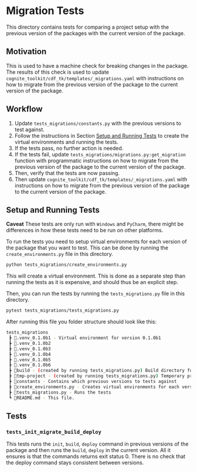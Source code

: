 # Migration Tests

This directory contains tests for comparing a project setup with the previous version of the packages
with the current version of the package.

## Motivation

This is used to have a machine check for breaking changes in the package. The results of this check is
used to update `cognite_toolkit/cdf_tk/templates/_migrations.yaml` with instructions on how to migrate from
the previous version of the package to the current version of the package.

## Workflow

1. Update `tests_migrations/constants.py` with the previous versions to test against.
2. Follow the instructions in Section [Setup and Running Tests](#setup-and-running-tests) to create the virtual
   environments and running the tests.
3. If the tests pass, no further action is needed.
4. If the tests fail, update `tests_migrations/migrations.py:get_migration` function with programmatic instructions on
   how to migrate from the previous version of the package to the current version of the package.
5. Then, verify that the tests are now passing.
6. Then update `cognite_toolkit/cdf_tk/templates/_migrations.yaml` with instructions on how to migrate from the
   previous version of the package to the current version of the package.

## Setup and Running Tests

**Caveat** These tests are only run with `Windows` and `PyCharm`, there might be differences in how these tests
need to be run on other platforms.

To run the tests you need to setup virtual environments for each version of the package that you want to test.
This can be done by running the `create_environments.py` file in this directory.

```bash
python tests_migrations/create_environments.py
```

This will create a virtual environment. This is done as a separate step than running the tests as it is expensive,
and should thus be an explicit step.

Then, you can run the tests by running the `tests_migrations.py` file in this directory.

```bash
pytest tests_migrations/tests_migrations.py
```

 After running this file you folder structure should look like this:

```bash
tests_migrations
 ┣ 📂.venv_0.1.0b1 - Virtual environment for version 0.1.0b1
 ┣ 📂.venv_0.1.0b2
 ┣ 📂.venv_0.1.0b3
 ┣ 📂.venv_0.1.0b4
 ┣ 📂.venv_0.1.0b5
 ┣ 📂.venv_0.1.0b6
 ┣ 📂build - (created by running tests_migrations.py) Build directory for the modules
 ┣ 📂tmp-project - (created by running tests_migrations.py) Temporary project directory
 ┣ 📜constants - Contains which previous versions to tests against
 ┣ 📜create_environments.py - Creates virtual environments for each version to test against
 ┣ 📜tests_migrations.py - Runs the tests
 ┗ 📜README.md - This file.
```

## Tests

### <code>tests_init_migrate_build_deploy</code>

This tests runs the `init`, `build`, `deploy` command in previous versions of the package and
then runs the `build`, `deploy` in the current version. All it ensures is that the commands returns exit status 0.
There is no check that the deploy command stays consistent between versions.
